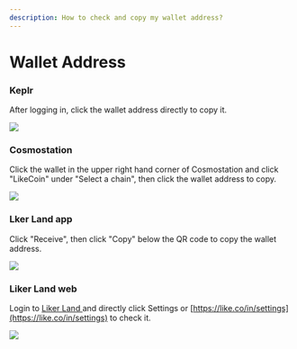```yaml
---
description: How to check and copy my wallet address?
---
```


# Wallet Address

### Keplr

After logging in, click the wallet address directly to copy it.

![](<../../.gitbook/assets/wallet address keplr.png>)

### Cosmostation

Click the wallet in the upper right hand corner of Cosmostation and click "LikeCoin" under "Select a chain", then click the wallet address to copy.

![](<../../.gitbook/assets/wallet address cosmostation.png>)

### Lker Land app

Click "Receive", then click "Copy" below the QR code to copy the wallet address.

![](<../../.gitbook/assets/wallet address liker land app en.png>)

### Liker Land web

Login to [Liker Land ](https://liker.land/)and directly click Settings or [https://like.co/in/settings](https://like.co/in/settings) to check it.

![](<../../.gitbook/assets/wallet address-en.png>)
